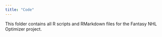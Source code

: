 ```yaml
---
title: "Code"
---
```


This folder contains all R scripts and RMarkdown files for the Fantasy NHL Optimizer project.
